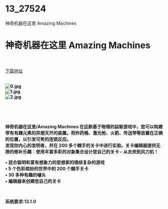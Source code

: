 # 13_27524
神奇机器在这里 Amazing Machines
# 神奇机器在这里 Amazing Machines
 <br/></br>
[下载地址](https://www.switch520.cc/article/27524 "下载地址")
<br/></br>

<p><strong><img title="0.jpg" src="https://www.switch520.cc/muke_img/2022_02_25_c9e9adedde64e.jpg" alt="0.jpg"></strong><br>
<strong><img title="1.jpg" src="https://www.switch520.cc/muke_img/2022_02_25_edf7dc3ea4095.jpg" alt="1.jpg"></strong><br>
<strong><img title="2.jpg" src="https://www.switch520.cc/muke_img/2022_02_25_efad1d37698fa.jpg" alt="2.jpg">&nbsp;</strong></p>
<p>&nbsp;</p>
<p>&nbsp;</p>
<p><strong>神奇机器在这里/Amazing Machines 在这款基于物理的益智游戏中，您可以构建带有有趣元素的异想天开的装置。将炸药桶、激光枪、火箭、传送带等放置在正确的位置，以引发可笑的连锁反应。</strong><br>
<strong>发现你内心的发明者，并在 200 多个棘手的关卡中进行实验。关卡编辑器提供无限的修补乐趣：使用丰富多彩的对象集合设计您自己的关卡 – 从衣夹到风力机！</strong></p>
<p><strong>• 适合聪明和富有想象力的思想家的错综复杂的游戏</strong><br>
<strong>• 5 个色彩缤纷的世界中的 200 个棘手关卡</strong><br>
<strong>• 30 多种有趣的噱头</strong><br>
<strong>• 编辑器来创建您自己的关卡</strong></p>
<p>&nbsp;</p>
<p><strong>系统要求:13.1.0</strong></p>



